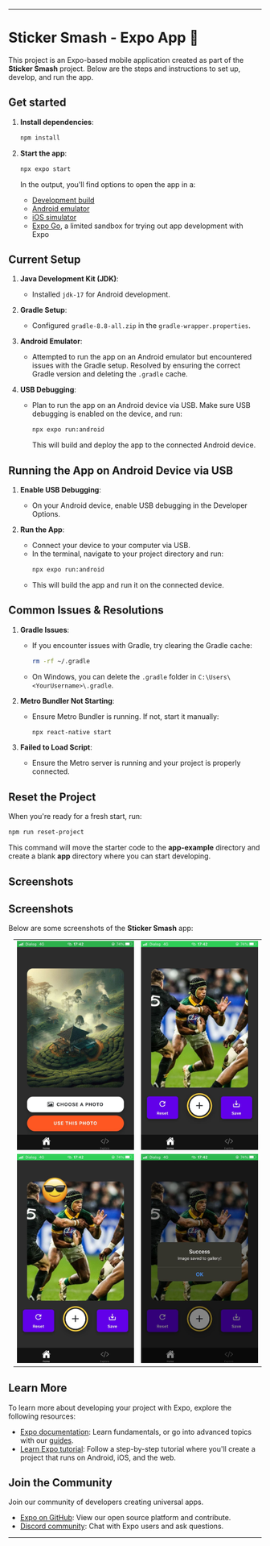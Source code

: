 ---

# Sticker Smash - Expo App 👋

This project is an Expo-based mobile application created as part of the **Sticker Smash** project. Below are the steps and instructions to set up, develop, and run the app.

## Get started

1. **Install dependencies**:

   ```bash
   npm install
   ```

2. **Start the app**:

   ```bash
   npx expo start
   ```

   In the output, you'll find options to open the app in a:

   - [Development build](https://docs.expo.dev/develop/development-builds/introduction/)
   - [Android emulator](https://docs.expo.dev/workflow/android-studio-emulator/)
   - [iOS simulator](https://docs.expo.dev/workflow/ios-simulator/)
   - [Expo Go](https://expo.dev/go), a limited sandbox for trying out app development with Expo

## Current Setup

1. **Java Development Kit (JDK)**:
   - Installed `jdk-17` for Android development.

2. **Gradle Setup**:
   - Configured `gradle-8.8-all.zip` in the `gradle-wrapper.properties`.

3. **Android Emulator**:
   - Attempted to run the app on an Android emulator but encountered issues with the Gradle setup. Resolved by ensuring the correct Gradle version and deleting the `.gradle` cache.

4. **USB Debugging**:
   - Plan to run the app on an Android device via USB. Make sure USB debugging is enabled on the device, and run:
     ```bash
     npx expo run:android
     ```
     This will build and deploy the app to the connected Android device.

## Running the App on Android Device via USB

1. **Enable USB Debugging**:
   - On your Android device, enable USB debugging in the Developer Options.

2. **Run the App**:
   - Connect your device to your computer via USB.
   - In the terminal, navigate to your project directory and run:
     ```bash
     npx expo run:android
     ```
   - This will build the app and run it on the connected device.

## Common Issues & Resolutions

1. **Gradle Issues**:
   - If you encounter issues with Gradle, try clearing the Gradle cache:
     ```bash
     rm -rf ~/.gradle
     ```
   - On Windows, you can delete the `.gradle` folder in `C:\Users\<YourUsername>\.gradle`.

2. **Metro Bundler Not Starting**:
   - Ensure Metro Bundler is running. If not, start it manually:
     ```bash
     npx react-native start
     ```

3. **Failed to Load Script**:
   - Ensure the Metro server is running and your project is properly connected.

## Reset the Project

When you're ready for a fresh start, run:

```bash
npm run reset-project
```

This command will move the starter code to the **app-example** directory and create a blank **app** directory where you can start developing.

## Screenshots

## Screenshots

Below are some screenshots of the **Sticker Smash** app:

<table style="padding-left:10px">
  <tr>
    <td><img src="./assets/images/ss1.jpg" alt="Home Screen" width="300"/></td>
    <td><img src="./assets/images/ss2.jpg" alt="Home Screen" width="300"/></td>
  </tr>
  <tr>
    <td><img src="./assets/images/ss3.jpg" alt="Home Screen" width="300"/></td>
    <td><img src="./assets/images/ss4.jpg" alt="Home Screen" width="300"/></td>
  </tr>
</table>



## Learn More

To learn more about developing your project with Expo, explore the following resources:

- [Expo documentation](https://docs.expo.dev/): Learn fundamentals, or go into advanced topics with our [guides](https://docs.expo.dev/guides).
- [Learn Expo tutorial](https://docs.expo.dev/tutorial/introduction/): Follow a step-by-step tutorial where you'll create a project that runs on Android, iOS, and the web.

## Join the Community

Join our community of developers creating universal apps.

- [Expo on GitHub](https://github.com/expo/expo): View our open source platform and contribute.
- [Discord community](https://chat.expo.dev): Chat with Expo users and ask questions.

---